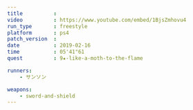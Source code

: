 ```yaml
---
title          :
video          : https://www.youtube.com/embed/1BjsZmhovu4
run_type       : freestyle
platform       : ps4
patch_version  : 
date           : 2019-02-16
time           : 05'41"61
quest          : 9★-like-a-moth-to-the-flame

runners:
    - サンソン

weapons:
    - sword-and-shield
---
```


